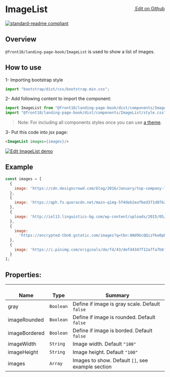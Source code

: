 <a style="float:right; margin-top: 30px;" target="_blank" href="https://github.com/front10/landing-page-book/edit/master/src/components/ImageList/README.md"> <img width="15px;" src="https://assets-cdn.github.com/images/icons/emoji/unicode/270f.png"/> Edit on Github
</a>

# ImageList

[![standard-readme compliant](https://img.shields.io/badge/standard--readme-OK-green.svg?style=flat-square)](https://github.com/RichardLitt/standard-readme)

## Overview

`@front10/landing-page-book/ImageList` is used to show a list of images.

## How to use
1- Importing bootstrap style

```js
import "bootstrap/dist/css/bootstrap.min.css";
```
2- Add following content to import the component:

```js
import ImageList from "@front10/landing-page-book/dist/components/ImageList";
import "@front10/landing-page-book/dist/components/ImageList/style.css";
```

> Note: For including all components styles once you can use [a theme](https://github.com/front10/landing-page-book/wiki/Theming).

3- Put this code into jsx page:

```html
<ImageList images={images}/>
```

<a target="_blank" href="https://codesandbox.io/s/mmk3jnjwkj">
  <img alt="Edit ImageList demo" src="https://codesandbox.io/static/img/play-codesandbox.svg">
</a>

## Example

```js
const images = [
  {
    image: 'https://cdn.designcrowd.com/blog/2016/January/top-company-logos-black/4_Nike_400.png'
  },
  {
    image: 'https://qph.fs.quoracdn.net/main-qimg-5f4deb2eafbed371d07b24cfe4a11f6e'
  },
  {
    image: 'http://iol13.linguistics-bg.com/wp-content/uploads/2015/05/Coca-Cola-Logo-Red.png'
  },
  {
    image:
      'https://encrypted-tbn0.gstatic.com/images?q=tbn:ANd9GcQQizYke0pb5GJsX7q7EhWSIKAcGNZv53eI2H_TTPfF3p5IKNpx'
  },
  {
    image: 'https://i.pinimg.com/originals/de/fd/43/defd4347f12a7fa7bbfa192be11532d6.png'
  }
];
```

## Properties:

| </br>Name     | </br>Type | </br>Summary                                      |
| ------------- | --------- | ------------------------------------------------- |
| gray          | `Boolean` | Define if image is gray scale. Default `false`    |
| imageRounded  | `Boolean` | Define if image is rounded. Default `false`       |
| imageBordered | `Boolean` | Define if image is borded. Default `false`        |
| imageWidth    | `String`  | Image width. Default `"100"`                      |
| imageHeight   | `String`  | Image height. Default `"100"`                     |
| images        | `Array`   | Images to show. Default `[]`, see example section |
